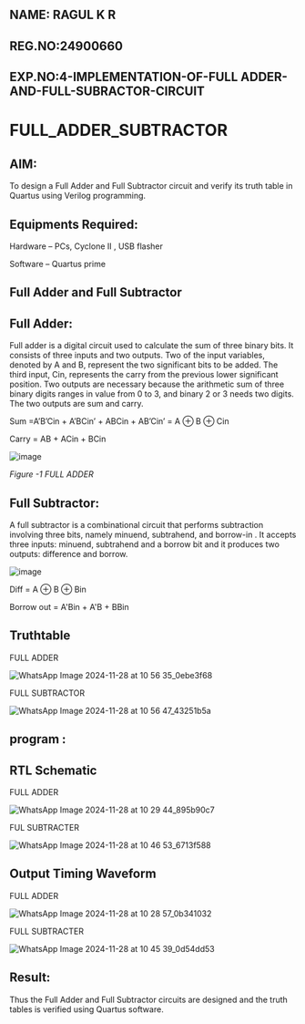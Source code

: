 ## NAME: RAGUL K R
## REG.NO:24900660
## EXP.NO:4-IMPLEMENTATION-OF-FULL ADDER-AND-FULL-SUBRACTOR-CIRCUIT

# FULL_ADDER_SUBTRACTOR


## AIM:

To design a Full Adder and Full Subtractor circuit and verify its truth table in Quartus using Verilog programming.

## Equipments Required:

Hardware – PCs, Cyclone II , USB flasher

Software – Quartus prime

## Full Adder and Full Subtractor

## Full Adder:

Full adder is a digital circuit used to calculate the sum of three binary bits. It consists of three inputs and two outputs. Two of the input variables, denoted by A and B, represent the two significant bits to be added. The third input, Cin, represents the carry from the previous lower significant position. Two outputs are necessary because the arithmetic sum of three binary digits ranges in value from 0 to 3, and binary 2 or 3 needs two digits. The two outputs are sum and carry.

Sum =A’B’Cin + A’BCin’ + ABCin + AB’Cin’ = A ⊕ B ⊕ Cin 

Carry = AB + ACin + BCin

![image](https://github.com/naavaneetha/FULL_ADDER_SUBTRACTOR/assets/154305477/0f30ba51-5ffb-4198-845f-18e054f675e7)

*Figure -1 FULL ADDER*

## Full Subtractor:

A full subtractor is a combinational circuit that performs subtraction involving three bits, namely minuend, subtrahend, and borrow-in . It accepts three inputs: minuend, subtrahend and a borrow bit and it produces two outputs: difference and borrow.

![image](https://github.com/naavaneetha/FULL_ADDER_SUBTRACTOR/assets/154305477/02b24f51-ab51-4304-9ad6-7b81ffc1ead5)

Diff = A ⊕ B ⊕ Bin 

Borrow out = A'Bin + A'B + BBin

## Truthtable

FULL ADDER

![WhatsApp Image 2024-11-28 at 10 56 35_0ebe3f68](https://github.com/user-attachments/assets/fe460178-70b1-445e-bfb2-2e7fdfb020f0)


FULL SUBTRACTOR

![WhatsApp Image 2024-11-28 at 10 56 47_43251b5a](https://github.com/user-attachments/assets/20bab93e-9726-427d-a788-7c7622f515a9)


## program :

## RTL Schematic

FULL ADDER

![WhatsApp Image 2024-11-28 at 10 29 44_895b90c7](https://github.com/user-attachments/assets/e2a4fa9b-f464-4fe2-8480-a17ea3ffba71)



FUL SUBTRACTER

![WhatsApp Image 2024-11-28 at 10 46 53_6713f588](https://github.com/user-attachments/assets/1173558c-d8f8-4990-8248-999663fdce5b)



## Output Timing Waveform

FULL ADDER

![WhatsApp Image 2024-11-28 at 10 28 57_0b341032](https://github.com/user-attachments/assets/8780ea0e-dd52-4e1a-8fec-d4906aece85a)



FULL SUBTRACTER

![WhatsApp Image 2024-11-28 at 10 45 39_0d54dd53](https://github.com/user-attachments/assets/25d9a9a4-9b5e-456a-8acb-20ed4407053b)



## Result:

Thus the Full Adder and Full Subtractor circuits are designed and the truth tables is verified using Quartus software.
